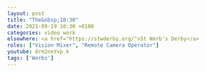 ```yaml
---
layout: post
title: "The&nbsp;10:30"
date: 2021-09-19 10:30 +0100
categories: video work
elsewhere: <a href="https://stwderby.org/">St Werb's Derby</a>
roles: ["Vision Mixer", "Remote Camera Operator"]
youtube: 8rm2nxYvp_k
tags: ['Werbs']
---
```

